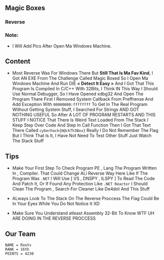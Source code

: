 ## Magic Boxes
### Reverse

### Note:

- I Will Add Pics After Open Ma Windows Machine.

## Content

- Most Reverse Was For Windows There But **Still That Is Ma Fav Kind**, I Got AN EXE From The Challenge Called Magic Boxed So I Open Ma Windows Machine And Run DIE **< Detect It Easy >** And I Got That This Program Is Compiled In C/C++ With 32Bits, I Think IN This Way I Should Use Normal Debugger, So I Have Opened xdbg32 And Open The Program There First I Removed System Callback From Preffrense And Add Exception With ```00000000:ffffffff``` To Get In The Real Program Without Getting System Stuff, I Searched For Strings AND GOT NOTHING USEFUL So After A LOT OF PROGRAM RESTARTS AND THIS STUFF I NOTICE That There Is Weird Text Loaded From The Stack I Keep Step Over Code And Step In Call Function Then I Got That Text There Called ```cyberhack{H@ckTh3Box}``` Really I Do Not Remember The Flag But I Think That Is It, I Have Not Need To Test Other Stuff Just Watch The Stack Stuff

## Tips

- Make Your First Step To Check Program PE , Lang The Program Written In , Compiler. That Could Change ALl Reverse Way Here Like If The Program Was ```.NET``` I Will Use [ VS , DNSPY , ILSPY ] To Read The Code And Patch It, Or If Found Any Protection Like ```.NET Reactor``` I Should Clean The Program , Search For Cleaner Like De4dot And This Stuff

- ALways Look To The Stack On The Reverse Proccess The Flag Could Be In Your Eyes While You Do Not Notice It XD

- Make Sure You Understand atleast Assembly 32-Bit To Know WTF UH ARE DOING IN THE REVERSE PROCCESS

## Our Team

```
NAME = Roots
RANK = 16th
POINTS = 4230
```
